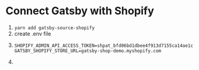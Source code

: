 # Connect Gatsby with Shopify

1.  `yarn add gatsby-source-shopify`
2.  create .env file
3.  ```GATSBY_STOREFRONT_ACCESS_TOKEN=baad2616ab94d8f2c878491b8688a166
    SHOPIFY_ADMIN_API_ACCESS_TOKEN=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
    GATSBY_SHOPIFY_STORE_URL=gatsby-shop-demo.myshopify.com
    ```
4.
